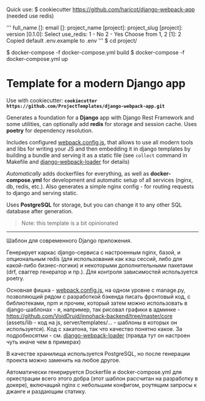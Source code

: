 Quick use:
$ cookiecutter https://github.com/haricot/django-webpack-app (needed use redis)

'''
full_name []: 
email []: 
project_name [project]: 
project_slug [project]: 
version [0.1.0]: 
Select use_redis:
1 - No
2 - Yes
Choose from 1, 2 [1]: 2
Copied default .env.example to .env
'''
$ cd project/

$ docker-compose -f  docker-compose.yml build
$ docker-compose -f  docker-compose.yml up

# Template for a modern Django app

Use with cookiecutter: **`cookiecutter https://github.com/ProjectTemplates/django-webpack-app.git`**

Generates a foundation for a **Django** app with Django Rest Framework and some utilities, can optionally add **redis** for storage and session cache. Uses **poetry** for dependency resolution.

Includes configured [webpack.config.js](https://github.com/ProjectTemplates/django-webpack-app/blob/master/%7B%7Bcookiecutter.project_name%7D%7D/core/webpack.config.js), that allows to use all modern tools and libs for writing your JS and then embedding it in django templates by building a bundle and serving it as a static file (see `collect` command in Makefile and [django-webpack-loader](https://github.com/jezdez/django-webpack-loader) for details)

*Automatically* adds dockerfiles for everything, as well as **docker-compose.yml** for development and automatic setup of all services (nginx, db, redis, etc.). Also generates a simple nginx config - for routing requests to django and serving static.

Uses **PostgreSQL** for storage, but you can change it to any other SQL database after generation.

> Note: this template is a bit opinionated

---

Шаблон для современного Django приложения.

Генерирует каркас django-сервиса с настроенным nginx, базой, и опциональным redis (для использования как кэш сессий, либо для какой-либо бизнес-логики) и некоторыми дополнительными пакетами (drf, сваггер генератор и пр.). Для контроля зависимостей используется poetry.

Основная фишка - [webpack.config.js](https://github.com/ProjectTemplates/django-webpack-app/blob/master/%7B%7Bcookiecutter.project_name%7D%7D/core/webpack.config.js), на одном уровне с manage.py, позволяющий рядом с разработкой бэкенда писать фронтовый код, с библиотеками, npm и прочим, который затем можно использовать в django-шаблонах - я, например, так рисовал графики в админке - https://github.com/VoidDruid/innohack-backend/tree/master/core (assets/lib - код на js, server/templates/... - шаблоны в которых он используется). Код с хакатона, так что качество понятно какое.
За подробносятми - см. [django-webpack-loader](https://github.com/jezdez/django-webpack-loader) (правда тут он настроен чуть иначе чем в примерах)

В качестве хранилища используется PostgreSQL, но после генерации проекта можно заменить на любое другое.

Автоматически генерируется Dockerfile и docker-compose.yml для оркестрации всего этого добра (этот шаблон рассчитан на разработку в докере), включащий nginx с небольшим конфигом, роутящим запросы к джанге и раздающим статику.
